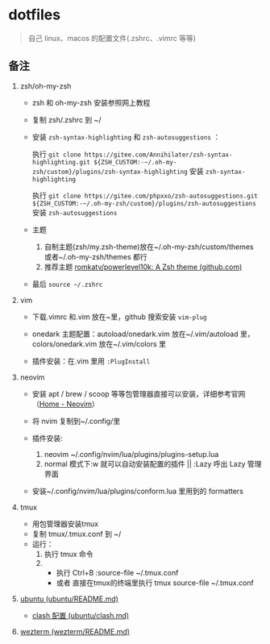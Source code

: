 # dotfiles

> 自己 linux、macos 的配置文件(.zshrc、.vimrc 等等)

## 备注

1. zsh/oh-my-zsh
   
   - zsh 和 oh-my-zsh 安装参照网上教程
   
   - 复制 zsh/.zshrc 到 ~/
   
   - 安装 `zsh-syntax-highlighting` 和 `zsh-autosuggestions` ：
     
     执行 `git clone https://gitee.com/Annihilater/zsh-syntax-highlighting.git ${ZSH_CUSTOM:-~/.oh-my-zsh/custom}/plugins/zsh-syntax-highlighting` 安装 `zsh-syntax-highlighting`
     
     执行 `git clone https://gitee.com/phpxxo/zsh-autosuggestions.git ${ZSH_CUSTOM:-~/.oh-my-zsh/custom}/plugins/zsh-autosuggestions` 安装 `zsh-autosuggestions`
   
   - 主题
     
     1. 自制主题(zsh/my.zsh-theme)放在\~/.oh-my-zsh/custom/themes 或者\~/.oh-my-zsh/themes 都行
     2. 推荐主题 [romkatv/powerlevel10k: A Zsh theme (github.com)](https://github.com/romkatv/powerlevel10k)
   
   - 最后 `source ~/.zshrc`

2. vim
   
   - 下载.vimrc 和.vim 放在~里，github 搜索安装 `vim-plug`
   
   - onedark 主题配置：autoload/onedark.vim 放在\~/.vim/autoload 里，colors/onedark.vim 放在\~/.vim/colors 里
   
   - 插件安装：在.vim 里用 `:PlugInstall`

3. neovim
   
   - 安装 apt / brew / scoop 等等包管理器直接可以安装，详细参考官网（[Home - Neovim](https://neovim.io/)）
   - 将 nvim 复制到\~/.config/里
   - 插件安装:
     1. neovim \~/.config/nvim/lua/plugins/plugins-setup.lua
     2. normal 模式下:w 就可以自动安装配置的插件 || :Lazy 呼出 Lazy 管理界面
   
   - 安装\~/.config/nvim/lua/plugins/conform.lua 里用到的 formatters
   
4. tmux
   - 用包管理器安装tmux
   - 复制 tmux/.tmux.conf 到 ~/
   - 运行：
     1. 执行 tmux 命令
     2. - 执行 Ctrl+B :source-file ~/.tmux.conf 
        - 或者 直接在tmux的终端里执行 tmux source-file ~/.tmux.conf
   
1. [ubuntu (ubuntu/README.md)](ubuntu/README.md)
   
   - [clash 配置 (ubuntu/clash.md)](ubuntu/clash.md)

2. [wezterm (wezterm/README.md)](wezterm/README.md)
